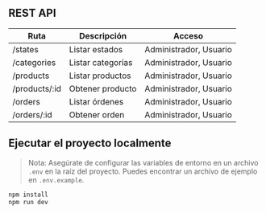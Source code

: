 ## REST API

| Ruta          | Descripción       | Acceso                 |
|---------------|-------------------|------------------------|
| /states       | Listar estados    | Administrador, Usuario |
| /categories   | Listar categorías | Administrador, Usuario |
| /products     | Listar productos  | Administrador, Usuario |
| /products/:id | Obtener producto  | Administrador, Usuario |
| /orders       | Listar órdenes    | Administrador, Usuario |
| /orders/:id   | Obtener orden     | Administrador, Usuario |

## Ejecutar el proyecto localmente

> Nota: Asegúrate de configurar las variables de entorno en un archivo `.env` en la raíz del proyecto.
> Puedes encontrar un archivo de ejemplo en `.env.example`.

```bash
npm install
npm run dev
```